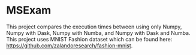 # MSExam

This project compares the execution times between using only Numpy, Numpy with Dask, Numpy with Numba, and Numpy with Dask and Numba.
This project uses MNIST Fashion dataset which can be found here: https://github.com/zalandoresearch/fashion-mnist.
